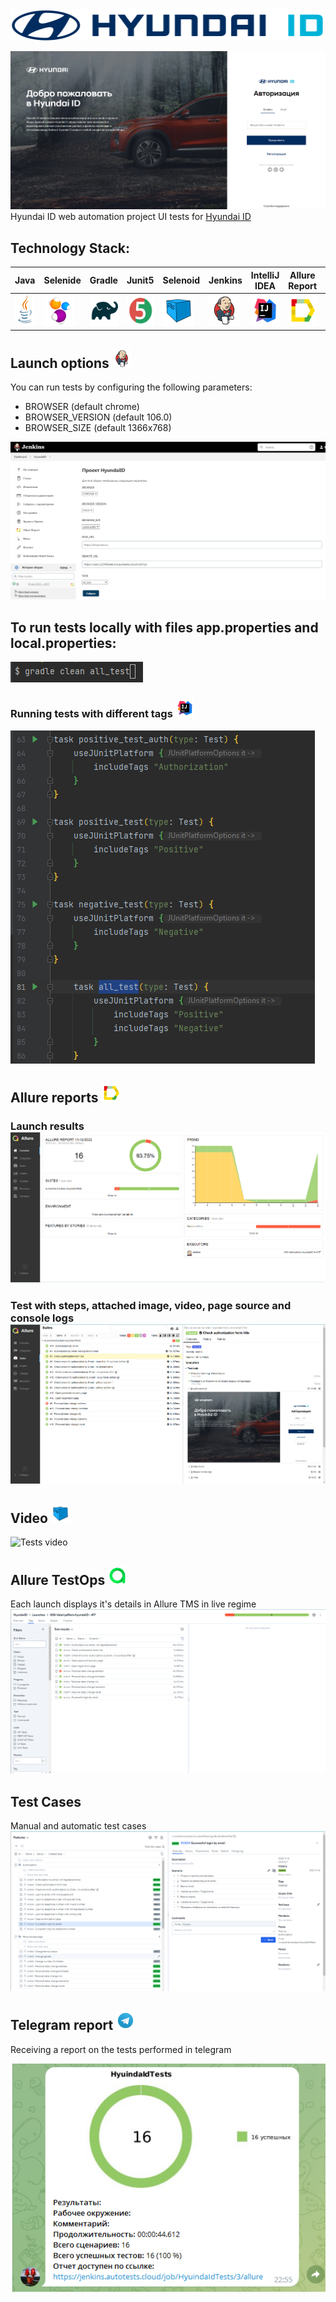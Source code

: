 <img src="https://github.com/ValeriyaMars/hyundaiID/blob/master/src/test/resources/img/logo2.917e863e.svg" width="500" height="50">

![Screenshot_21](https://github.com/ValeriyaMars/hyundaiID/blob/master/src/test/resources/img/HID.png)
Hyundai ID web automation project
UI tests for [Hyundai ID](https://id.hyundai.ru/)

## **Technology Stack:**

| **Java**|**Selenide**|**Gradle**|**Junit5**|**Selenoid**|**Jenkins**| **IntelliJ IDEA** | **Allure Report** | **Allure Testops** |**Telegram**|**Jira**|
|---------|------------|----------|----------|------------|-----------|-------------------|-------------------|--------------------|------------|--------|
|<img src="https://github.com/ValeriyaMars/hyundaiID/blob/master/src/test/resources/img/JAVA.svg" width="50" height="50">|<img src="https://github.com/ValeriyaMars/hyundaiID/blob/master/src/test/resources/img/Selenide.svg" width="50" height="50">|<img src="https://github.com/ValeriyaMars/hyundaiID/blob/master/src/test/resources/img/Gradle.svg" width="50" height="50">|<img src="https://github.com/ValeriyaMars/hyundaiID/blob/master/src/test/resources/img/Junit5.svg" width="50" height="50">|<img src="https://github.com/ValeriyaMars/hyundaiID/blob/master/src/test/resources/img/Selenoid.svg" width="50" height="50">|<img src="https://github.com/ValeriyaMars/hyundaiID/blob/master/src/test/resources/img/Jenkins.svg" width="50" height="50">|<img src="https://github.com/ValeriyaMars/hyundaiID/blob/master/src/test/resources/img/IDEA.svg" width="50" height="50">|<img src="https://github.com/ValeriyaMars/hyundaiID/blob/master/src/test/resources/img/Allure%20Report.svg" width="50" height="50">|<img src="https://github.com/ValeriyaMars/hyundaiID/blob/master/src/test/resources/img/AllureTestops.svg" width="50" height="50">|<img src="https://github.com/ValeriyaMars/hyundaiID/blob/master/src/test/resources/img/Telegram.svg" width="50" height="50">|<img src="https://github.com/ValeriyaMars/hyundaiID/blob/master/src/test/resources/img/jira-3.svg" width="50" height="50">|
## **Launch options** <img src="https://github.com/ValeriyaMars/hyundaiID/blob/master/src/test/resources/img/Jenkins.svg" width="30" height="30">
You can run tests by configuring the following parameters:

- BROWSER (default chrome)
- BROWSER_VERSION (default 106.0)
- BROWSER_SIZE (default 1366x768)

![Jenkins](https://github.com/ValeriyaMars/hyundaiID/blob/master/src/test/resources/img/jenkins_job.png)

## **To run tests locally with files app.properties and local.properties:**
![Command](https://github.com/ValeriyaMars/hyundaiID/blob/master/src/test/resources/img/Command%20all_test.png)
### **Running tests with different tags** <img src="https://github.com/ValeriyaMars/hyundaiID/blob/master/src/test/resources/img/IDEA.svg" width="30" height="30">
![Tags](https://github.com/ValeriyaMars/hyundaiID/blob/master/src/test/resources/img/task.png)

## **Allure reports** <img src="https://github.com/ValeriyaMars/hyundaiID/blob/master/src/test/resources/img/Allure%20Report.svg" width="30" height="30">
### **Launch results** ![Launch results](https://github.com/ValeriyaMars/hyundaiID/blob/master/src/test/resources/img/Allure_report.png)
### **Test with steps, attached image, video, page source and console logs** ![Tests results](https://github.com/ValeriyaMars/hyundaiID/blob/master/src/test/resources/img/Allure_report2.png)

## **Video** <img src="https://github.com/ValeriyaMars/hyundaiID/blob/master/src/test/resources/img/Selenoid.svg" width="30" height="30">
![Tests video](https://github.com/ValeriyaMars/hyundaiID/blob/master/src/test/resources/img/61c5c633ebcb501e45fda1f5015c95dc.gif)

## **Allure TestOps** <img src="https://github.com/ValeriyaMars/hyundaiID/blob/master/src/test/resources/img/AllureTestops.svg" width="30" height="30">
Each launch displays it's details in Allure TMS in live regime
![Tests video](https://github.com/ValeriyaMars/hyundaiID/blob/master/src/test/resources/img/Screenshot_23.png)
## **Test Cases**
Manual and automatic test cases
![Tests video](https://github.com/ValeriyaMars/hyundaiID/blob/master/src/test/resources/img/Screenshot_22.png)

## **Telegram report** <img src="https://github.com/ValeriyaMars/hyundaiID/blob/master/src/test/resources/img/Telegram.svg" width="30" height="30">
Receiving a report on the tests performed in telegram

![Telegram Bot](https://github.com/ValeriyaMars/hyundaiID/blob/master/src/test/resources/img/telegram_bot.png)

